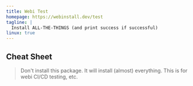 ```yaml
---
title: Webi Test
homepage: https://webinstall.dev/test
tagline: |
  Install ALL-THE-THINGS (and print success if successful)
linux: true
---
```


## Cheat Sheet

> Don't install this package. It will install (almost) everything.
> This is for webi CI/CD testing, etc.
